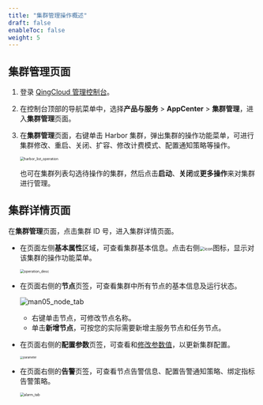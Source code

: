 ```yaml
---
title: "集群管理操作概述"
draft: false
enableToc: false
weight: 5
---
```


## 集群管理页面

1. 登录 [QingCloud 管理控制台](https://console.qingcloud.com/login)。

2. 在控制台顶部的导航菜单中，选择**产品与服务** > **AppCenter** > **集群管理**，进入**集群管理**页面。

3. 在**集群管理**页面，右键单击 Harbor 集群，弹出集群的操作功能菜单，可进行集群修改、重启、关闭、扩容、修改计费模式、配置通知策略等操作。

   <img src="/container/harbor/_images/man05_harbor_list_operation.png" alt="harbor_list_operation" style="zoom:50%;" />

   也可在集群列表勾选待操作的集群，然后点击**启动**、**关闭**或**更多操作**来对集群进行管理。

## 集群详情页面

在**集群管理**页面，点击集群 ID 号，进入集群详情页面。

- 在页面左侧**基本属性**区域，可查看集群基本信息。点击右侧<img src="/container/harbor/_images/man05_menu_icon.png" alt="icon" style="zoom:60%;" />图标，显示对该集群的操作功能菜单。

  <img src="/container/harbor/_images/man05_operation_desc.png" alt="operation_desc" style="zoom:50%;" />

- 在页面右侧的**节点**页签，可查看集群中所有节点的基本信息及运行状态。

  ![man05_node_tab](/container/harbor/_images/man05_node_tab.png)

  - 右键单击节点，可修改节点名称。
  - 单击**新增节点**，可按您的实际需要新增主服务节点和任务节点。

- 在页面右侧的**配置参数**页签，可查看和[修改参数值]()，以更新集群配置。

  <img src="/container/harbor/_images/man05_custom-parameter.png" alt="parameter" style="zoom:40%;" />

- 在页面右侧的**告警**页签，可查看节点告警信息、配置告警通知策略、绑定指标告警策略。

  <img src="/container/harbor/_images/man05_alarm_tab.png" alt="alarm_tab" style="zoom:50%;" />

 

